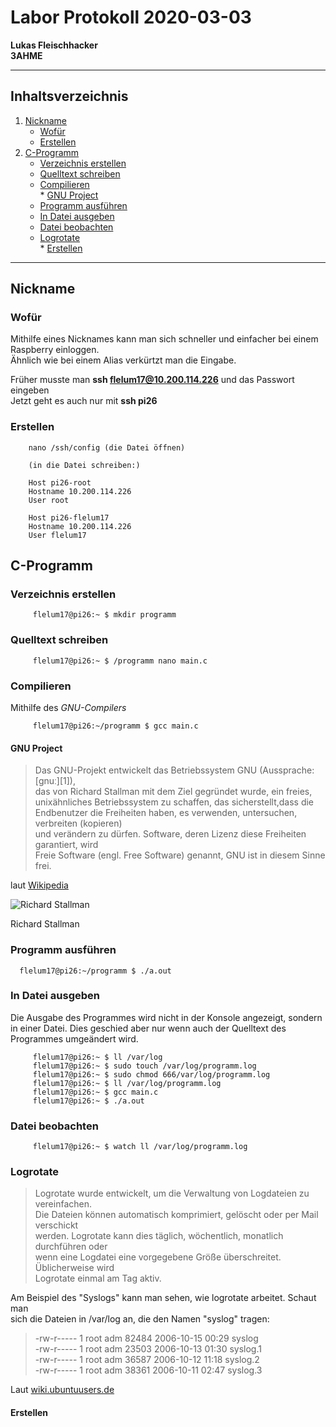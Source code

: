# Labor Protokoll 2020-03-03
         
**Lukas Fleischhacker**       
**3AHME**   

----------------------------
## Inhaltsverzeichnis    
1) [Nickname](#nickname)  
   * [Wofür](#wofür)  
   * [Erstellen](#erstellen)   
2) [C-Programm](#c-programm)
   * [Verzeichnis erstellen](#verzeichnis-erstellen)
   * [Quelltext schreiben](#quelltext-schreiben)
   * [Compilieren](#compilieren)             
         * [GNU Project](#gnu-project)
   * [Programm ausführen](#programm-ausführen)
   * [In Datei ausgeben](#in-datei-ausgeben)
   * [Datei beobachten](#datei-beobachten)
   * [Logrotate](#logrotate)                 
         * [Erstellen](#erstellen)
----------------------------
## Nickname
### Wofür
Mithilfe eines Nicknames kann man sich schneller und einfacher bei einem Raspberry einloggen.               
Ähnlich wie bei einem Alias verkürtzt man die Eingabe.                  
                  
Früher musste man **ssh flelum17@10.200.114.226** und das Passwort eingeben                                         
Jetzt geht es auch nur mit **ssh pi26**                    

### Erstellen

        nano /ssh/config (die Datei öffnen)
        
        (in die Datei schreiben:)
        
        Host pi26-root
        Hostname 10.200.114.226
        User root
        
        Host pi26-flelum17
        Hostname 10.200.114.226
        User flelum17

## C-Programm
### Verzeichnis erstellen

         flelum17@pi26:~ $ mkdir programm              

### Quelltext schreiben

         flelum17@pi26:~ $ /programm nano main.c
         
### Compilieren
Mithilfe des *GNU-Compilers*

         flelum17@pi26:~/programm $ gcc main.c

#### GNU Project
         
   >Das GNU-Projekt entwickelt das Betriebssystem GNU (Aussprache: [ɡnuː][1]),                
   das von Richard Stallman mit dem Ziel gegründet wurde, ein freies,               
   unixähnliches Betriebssystem zu schaffen, das sicherstellt,dass die              
   Endbenutzer die Freiheiten haben, es verwenden, untersuchen, verbreiten (kopieren)                 
   und verändern zu dürfen. Software, deren Lizenz diese Freiheiten garantiert, wird                  
   Freie Software (engl. Free Software) genannt, GNU ist in diesem Sinne frei.
 
laut [Wikipedia](https://de.wikipedia.org/wiki/GNU-Projekt)

![Richard Stallman](https://upload.wikimedia.org/wikipedia/commons/thumb/4/46/Richard_Stallman_2005_%28chrys%29.jpg/220px-Richard_Stallman_2005_%28chrys%29.jpg)

Richard Stallman

### Programm ausführen

      flelum17@pi26:~/programm $ ./a.out
      
### In Datei ausgeben
Die Ausgabe des Programmes wird nicht in der Konsole angezeigt, sondern in einer Datei.
Dies geschied aber nur wenn auch der Quelltext des Programmes umgeändert wird.

         flelum17@pi26:~ $ ll /var/log
         flelum17@pi26:~ $ sudo touch /var/log/programm.log
         flelum17@pi26:~ $ sudo chmod 666/var/log/programm.log
         flelum17@pi26:~ $ ll /var/log/programm.log
         flelum17@pi26:~ $ gcc main.c
         flelum17@pi26:~ $ ./a.out
         
### Datei beobachten

         flelum17@pi26:~ $ watch ll /var/log/programm.log
         
### Logrotate 
>Logrotate wurde entwickelt, um die Verwaltung von Logdateien zu vereinfachen.            
Die Dateien können automatisch komprimiert, gelöscht oder per Mail verschickt             
werden. Logrotate kann dies täglich, wöchentlich, monatlich durchführen oder              
wenn eine Logdatei eine vorgegebene Größe überschreitet. Üblicherweise wird               
Logrotate einmal am Tag aktiv.
                  
Am Beispiel des "Syslogs" kann man sehen, wie logrotate arbeitet. Schaut man              
sich die Dateien in /var/log an, die den Namen "syslog" tragen:                  
                  
>-rw-r----- 1 root adm  82484 2006-10-15 00:29 syslog                                     
-rw-r----- 1 root adm  23503 2006-10-13 01:30 syslog.1               
-rw-r----- 1 root adm  36587 2006-10-12 11:18 syslog.2               
-rw-r----- 1 root adm  38361 2006-10-11 02:47 syslog.3

Laut [wiki.ubuntuusers.de](https://wiki.ubuntuusers.de/Logdateien/)

#### Erstellen


      

